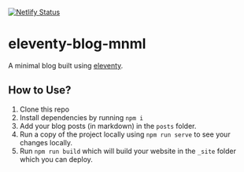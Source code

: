 [![Netlify Status](https://api.netlify.com/api/v1/badges/6f09e1c5-14d2-47e1-be55-eeb90ffd46dd/deploy-status)](https://app.netlify.com/sites/eleventy-blog-mnml/deploys)

# **eleventy-blog-mnml**

A minimal blog built using [eleventy](https://www.11ty.io/docs/).

## How to Use?

1. Clone this repo
2. Install dependencies by running `npm i`
3. Add your blog posts (in markdown) in the `posts` folder.
4. Run a copy of the project locally using `npm run serve` to see your changes locally.
5. Run `npm run build` which will build your website in the `_site` folder which you can deploy.
